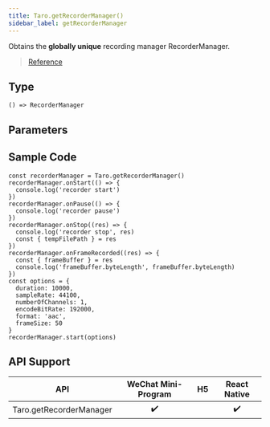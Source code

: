 ```yaml
---
title: Taro.getRecorderManager()
sidebar_label: getRecorderManager
---
```


Obtains the **globally unique** recording manager RecorderManager.

> [Reference](https://developers.weixin.qq.com/miniprogram/en/dev/api/media/recorder/wx.getRecorderManager.html)

## Type

```tsx
() => RecorderManager
```

## Parameters

## Sample Code

```tsx
const recorderManager = Taro.getRecorderManager()
recorderManager.onStart(() => {
  console.log('recorder start')
})
recorderManager.onPause(() => {
  console.log('recorder pause')
})
recorderManager.onStop((res) => {
  console.log('recorder stop', res)
  const { tempFilePath } = res
})
recorderManager.onFrameRecorded((res) => {
  const { frameBuffer } = res
  console.log('frameBuffer.byteLength', frameBuffer.byteLength)
})
const options = {
  duration: 10000,
  sampleRate: 44100,
  numberOfChannels: 1,
  encodeBitRate: 192000,
  format: 'aac',
  frameSize: 50
}
recorderManager.start(options)
```

## API Support

| API | WeChat Mini-Program | H5 | React Native |
| :---: | :---: | :---: | :---: |
| Taro.getRecorderManager | ✔️ |  | ✔️ |
